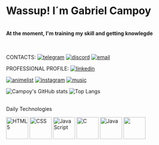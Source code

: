 <h1>Wassup! I´m Gabriel Campoy </h1>
<br> <b> At the moment, I'm training my skill and getting knowlegde </b> <BR>
<BR> </BR>

CONTACTS:
[![telegram](https://img.shields.io/badge/Telegram-2CA5E0?style=for-the-badge&logo=telegram&logoColor=white)](https://t.me/+h4NSD2KJjxJlNTdh)
[![discord](https://img.shields.io/badge/Discord-7289DA?style=for-the-badge&logo=discord&logoColor=white)](https://discord.gg/gHj3UmGx8d)
[![email](https://img.shields.io/badge/Microsoft_Outlook-0078D4?style=for-the-badge&logo=microsoft-outlook&logoColor=white)](fernandocampoy1@hotmail.com)

PROFESSIONAL PROFILE:
[![linkedin](https://img.shields.io/badge/LinkedIn-0077B5?style=for-the-badge&logo=linkedin&logoColor=white)](https://www.linkedin.com/in/gabriel-campoy)


[![animelist](https://img.shields.io/badge/Myanimelist-2E51A2?style=for-the-badge&logo=myanimelist&logoColor=white)](https://myanimelist.net/profile/CampoyBR)
[![instagram](https://img.shields.io/badge/Instagram-E4405F?style=for-the-badge&logo=instagram&logoColor=white)](https://www.instagram.com/_campoygabriel_/)
[![music](https://img.shields.io/badge/Spotify-1ED760?&style=for-the-badge&logo=spotify&logoColor=white)](https://open.spotify.com/playlist/207QHAbAYxu7d5o2jjQG0V?si=76acb2599fb74ef7)

![Campoy's GitHub stats](https://github-readme-stats.vercel.app/api?username=Campoy777&theme=tokyonight&show_icons=true) ![Top Langs](https://github-readme-stats.vercel.app/api/top-langs/?username=Campoy777&theme=tokyonight&show_progress=true)

<br> Daily Technologies </br>

<div style="display: inline_block">
  <img src="https://cdn.jsdelivr.net/gh/devicons/devicon/icons/html5/html5-plain-wordmark.svg" alt="HTML5" height="60" width="60">
  <img src="https://cdn.jsdelivr.net/gh/devicons/devicon/icons/css3/css3-plain-wordmark.svg" alt="CSS" height="60" width="60">
  <img src="https://cdn.jsdelivr.net/gh/devicons/devicon/icons/javascript/javascript-original.svg" alt="JavaScript" height="60" width="60">
  <img src="https://cdn.jsdelivr.net/gh/devicons/devicon/icons/c/c-original.svg" alt="C" height="60" width="60">
  <img src="https://cdn.jsdelivr.net/gh/devicons/devicon/icons/java/java-original-wordmark.svg" alt="Java" height="60" width="60">
  <img src="https://cdn.jsdelivr.net/gh/devicons/devicon/icons/windows8/windows8-original.svg" height="60" width="60">
</div>




